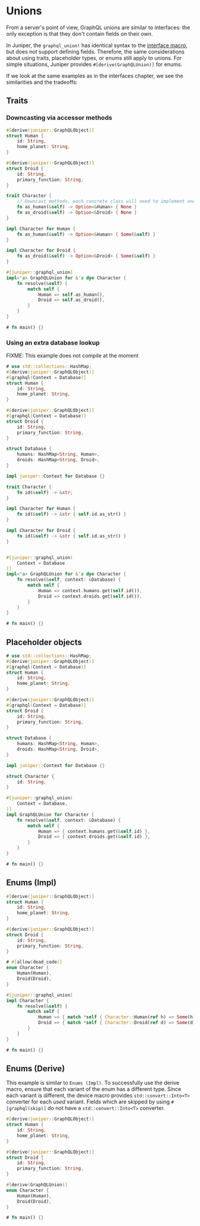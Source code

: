 # Unions

From a server's point of view, GraphQL unions are similar to interfaces: the
only exception is that they don't contain fields on their own.

In Juniper, the `graphql_union!` has identical syntax to the
[interface macro](interfaces.md), but does not support defining
fields. Therefore, the same considerations about using traits,
placeholder types, or enums still apply to unions. For simple
situations, Juniper provides `#[derive(GraphQLUnion)]` for enums.

If we look at the same examples as in the interfaces chapter, we see the
similarities and the tradeoffs:

## Traits

### Downcasting via accessor methods

```rust
#[derive(juniper::GraphQLObject)]
struct Human {
    id: String,
    home_planet: String,
}

#[derive(juniper::GraphQLObject)]
struct Droid {
    id: String,
    primary_function: String,
}

trait Character {
    // Downcast methods, each concrete class will need to implement one of these
    fn as_human(&self) -> Option<&Human> { None }
    fn as_droid(&self) -> Option<&Droid> { None }
}

impl Character for Human {
    fn as_human(&self) -> Option<&Human> { Some(&self) }
}

impl Character for Droid {
    fn as_droid(&self) -> Option<&Droid> { Some(&self) }
}

#[juniper::graphql_union]
impl<'a> GraphQLUnion for &'a dyn Character {
    fn resolve(&self) {
        match self {
            Human => self.as_human(),
            Droid => self.as_droid(),
        }
    }
}

# fn main() {}
```

### Using an extra database lookup

FIXME: This example does not compile at the moment

```rust
# use std::collections::HashMap;
#[derive(juniper::GraphQLObject)]
#[graphql(Context = Database)]
struct Human {
    id: String,
    home_planet: String,
}

#[derive(juniper::GraphQLObject)]
#[graphql(Context = Database)]
struct Droid {
    id: String,
    primary_function: String,
}

struct Database {
    humans: HashMap<String, Human>,
    droids: HashMap<String, Droid>,
}

impl juniper::Context for Database {}

trait Character {
    fn id(&self) -> &str;
}

impl Character for Human {
    fn id(&self) -> &str { self.id.as_str() }
}

impl Character for Droid {
    fn id(&self) -> &str { self.id.as_str() }
}


#[juniper::graphql_union(
    Context = Database
)]
impl<'a> GraphQLUnion for &'a dyn Character {
    fn resolve(&self, context: &Database) {
        match self {
            Human => context.humans.get(self.id()),
            Droid => context.droids.get(self.id()),
        }
    }
}

# fn main() {}
```

## Placeholder objects

```rust
# use std::collections::HashMap;
#[derive(juniper::GraphQLObject)]
#[graphql(Context = Database)]
struct Human {
    id: String,
    home_planet: String,
}

#[derive(juniper::GraphQLObject)]
#[graphql(Context = Database)]
struct Droid {
    id: String,
    primary_function: String,
}

struct Database {
    humans: HashMap<String, Human>,
    droids: HashMap<String, Droid>,
}

impl juniper::Context for Database {}

struct Character {
    id: String,
}

#[juniper::graphql_union(
    Context = Database,
)]
impl GraphQLUnion for Character {
    fn resolve(&self, context: &Database) {
        match self {
            Human => { context.humans.get(&self.id) },
            Droid => { context.droids.get(&self.id) },
        }
    }
}

# fn main() {}
```

## Enums (Impl)

```rust
#[derive(juniper::GraphQLObject)]
struct Human {
    id: String,
    home_planet: String,
}

#[derive(juniper::GraphQLObject)]
struct Droid {
    id: String,
    primary_function: String,
}

# #[allow(dead_code)]
enum Character {
    Human(Human),
    Droid(Droid),
}

#[juniper::graphql_union]
impl Character {
    fn resolve(&self) {
        match self {
            Human => { match *self { Character::Human(ref h) => Some(h), _ => None } },
            Droid => { match *self { Character::Droid(ref d) => Some(d), _ => None } },
        }
    }
}

# fn main() {}
```

## Enums (Derive)

This example is similar to `Enums (Impl)`. To successfully use the
derive macro, ensure that each variant of the enum has a different
type. Since each variant is different, the device macro provides
`std::convert::Into<T>` converter for each _used_ variant. Fields
which are skipped by using `#[graphql(skip)]` do not have a
`std::convert::Into<T>` converter.

```rust
#[derive(juniper::GraphQLObject)]
struct Human {
    id: String,
    home_planet: String,
}

#[derive(juniper::GraphQLObject)]
struct Droid {
    id: String,
    primary_function: String,
}

#[derive(GraphQLUnion)]
enum Character {
    Human(Human),
    Droid(Droid),
}

# fn main() {}
```
